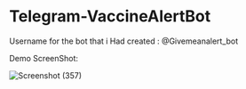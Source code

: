 # Telegram-VaccineAlertBot
Username for the bot that i Had created : @Givemeanalert_bot

Demo ScreenShot:

![Screenshot (357)](https://user-images.githubusercontent.com/59080732/119463074-04806c00-bd5f-11eb-8ba2-fcda7756435f.png)
